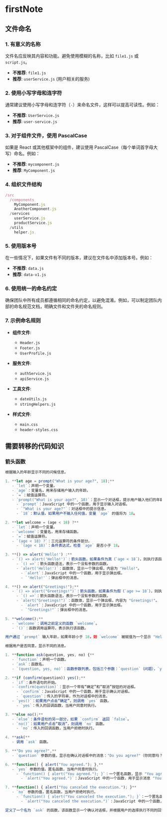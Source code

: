 # firstNote

## 文件命名

### 1. 有意义的名称

文件名应反映其内容和功能。避免使用模糊的名称，比如 `file1.js` 或 `script.js`。

- **不推荐**: `file1.js`
- **推荐**: `userService.js` (用户相关的服务)

### 2. 使用小写字母和连字符

通常建议使用小写字母和连字符（`-`）来命名文件，这样可以提高可读性。例如：

- **不推荐**: `UserService.js`
- **推荐**: `user-service.js`

### 3. 对于组件文件，使用 PascalCase

如果是 React 或其他框架中的组件，建议使用 PascalCase（每个单词首字母大写）命名。例如：

- **不推荐**: `mycomponent.js`
- **推荐**: `MyComponent.js`

### 4. 组织文件结构

```js
/src
  /components
    MyComponent.js
    AnotherComponent.js
  /services
    userService.js
    productService.js
  /utils
    helper.js
```

### 5. 使用版本号

在一些情况下，如果文件有不同的版本，建议在文件名中添加版本号。例如：

- **不推荐**: `data.js`
- **推荐**: `data-v1.js`

### 6. 使用统一的命名约定

确保团队中所有成员都遵循相同的命名约定，以避免混淆。例如，可以制定团队内部的命名规范文档，明确文件和文件夹的命名规则。

### 7. 示例命名规则

- **组件文件**:
  - `Header.js`
  - `Footer.js`
  - `UserProfile.js`

- **服务文件**:
  - `authService.js`
  - `apiService.js`

- **工具文件**:
  - `dateUtils.js`
  - `stringHelpers.js`

- **样式文件**:
  - `main.css`
  - `header-styles.css`

## 需要转移的代码知识

### 箭头函数

```js
根据输入的年龄显示不同的问候信息。

1. **let age = prompt("What is your age?", 18);**
   - `let`：声明一个变量。
   - `age`：变量名，用来存储用户输入的年龄。
   - `=`：赋值运算符。
   - `prompt("What is your age?", 18)`：显示一个对话框，提示用户输入他们的年龄，默认值为18。
     - `prompt`：JavaScript 中的一个函数，用于显示输入对话框。
     - `"What is your age?"`：对话框中的提示信息。
     - `18`：默认值，如果用户不输入任何值，变量 `age` 的值将为 18。

2. **let welcome = (age < 18) ?**
   - `let`：声明一个变量。
   - `welcome`：变量名，用来存储函数。
   - `=`：赋值运算符。
   - `(age < 18) ?`：三元运算符的条件部分。
     - `(age < 18)`：条件表达式，检查 `age` 是否小于 18。

3. **() => alert('Hello!') :**
   - `() => alert('Hello!')`：箭头函数，如果条件为真（`age < 18`），则执行该函数。
     - `() =>`：箭头函数语法，表示一个没有参数的函数。
     - `alert('Hello!')`：函数体，显示一个弹出框，内容为 "Hello!"。
       - `alert`：JavaScript 中的一个函数，用于显示弹出框。
       - `'Hello!'`：弹出框中的消息。

4. **() => alert("Greetings!");**
   - `() => alert("Greetings!")`：箭头函数，如果条件为假（`age >= 18`），则执行该函数。
     - `() =>`：箭头函数语法，表示一个没有参数的函数。
     - `alert("Greetings!")`：函数体，显示一个弹出框，内容为 "Greetings!"。
       - `alert`：JavaScript 中的一个函数，用于显示弹出框。
       - `"Greetings!"`：弹出框中的消息。

5. **welcome();**
   - `welcome`：调用之前定义的函数 `welcome`。
   - `()`：函数调用运算符，表示执行该函数。

用户通过 `prompt` 输入年龄，如果年龄小于 18，则 `welcome` 被赋值为一个显示 "Hello!" 的函数；否则，`welcome` 被赋值为一个显示 "Greetings!" 的函数。最后调用 `welcome` 函数，根据年龄显示相应的问候信息。

根据用户是否同意，显示不同的消息。

1. **function ask(question, yes, no) {**
   - `function`：声明一个函数。
   - `ask`：函数名。
   - `(question, yes, no)`：函数参数列表，包括三个参数：`question`（问题），`yes`（同意时的回调函数），`no`（拒绝时的回调函数）。

2. **if (confirm(question)) yes();**
   - `if`：条件语句的开始。
   - `confirm(question)`：显示一个带有“确定”和“取消”按钮的对话框。
     - `confirm`：JavaScript 中的一个函数，用于显示确认对话框。
     - `question`：传入的字符串，作为对话框中的消息。
   - `yes()`：如果用户点击“确定”，则调用 `yes` 函数。
     - `yes`：传入的回调函数，当用户同意时执行。

3. **else no();**
   - `else`：条件语句的另一部分，如果 `confirm` 返回 `false`。
   - `no()`：如果用户点击“取消”，则调用 `no` 函数。
     - `no`：传入的回调函数，当用户拒绝时执行。

4. **ask(**
   - 调用 `ask` 函数。

5. **"Do you agree?",**
   - `question` 参数的值，显示在确认对话框中的消息："Do you agree?"（你同意吗？）。

6. **function() { alert("You agreed."); },**
   - `yes` 参数的值，匿名函数，当用户同意时执行。
     - `function() { alert("You agreed."); }`：一个匿名函数，显示 "You agreed." 的弹出框。
       - `alert("You agreed.")`：JavaScript 中的一个函数，用于显示消息 "You agreed."。

7. **function() { alert("You canceled the execution."); }**
   - `no` 参数的值，匿名函数，当用户拒绝时执行。
     - `function() { alert("You canceled the execution."); }`：一个匿名函数，显示 "You canceled the execution." 的弹出框。
       - `alert("You canceled the execution.")`：JavaScript 中的一个函数，用于显示消息 "You canceled the execution."。

定义了一个名为 `ask` 的函数，该函数显示一个确认对话框，并根据用户的选择执行不同的回调函数。如果用户点击“确定”，执行显示 "You agreed." 消息的函数；如果用户点击“取消”，执行显示 "You canceled the execution." 消息的函数。
```
